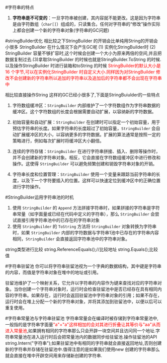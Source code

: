 #字符串的特点
1. **字符串是不可变的**：一旦字符串被创建，其内容就不能更改。这是因为字符串是由字符数组（`char[]`）组成的，只读集合。任何对字符串的“修改”操作实际上都会创建一个新的字符串对象(字符串的GC问题)

#stringBuilder优化
相比较之下StringBuilder 的开销会比单纯用String的开销会小很多
StringBuilder 在什么情况下会产生GC呢
(1) 实例化StringBuilder时 
(2) StringBuilder 容量不够扩容时,这个时候会创建一个大小为原来两倍的空间,并且把数据复制过去.(3)拿取StringBuilder 的时候也就是StringBuilder.ToString 的时候.以及操作StringBuilder 时进行装箱和toString 的时候
<font color=red> StringBuilder的默认大小是16 个字节,可以在实例化StringBuilder 时自定义大小.同样因为对StringBuilder 修改不会创建新的字符串所以追加的字符串以及追加后的字符串都不会出现在字符串中</font>
 
 相比较直接操作String 这样的GC已经小很多了,下面是StringBuiulder的一些特点
 1. 字符数组缓冲区：`StringBuilder` 内部维护了一个字符数组作为字符串数据的缓冲区。这个字符数组的长度会根据需要自动扩展，以容纳新的字符数据。
    
2. 初始容量和自动扩展：`StringBuilder` 在创建时可以指定一个初始容量，用于预估字符串的长度。如果字符串的长度超过了初始容量，`StringBuilder` 会自动扩展缓冲区的大小，以容纳更多的字符数据。扩展的算法通常是按照一定的策略进行，例如每次扩展时将缓冲区大小翻倍。
    
3. 连续的字符存储：`StringBuilder` 在进行字符串拼接、插入、删除等操作时，并不会创建新的字符串对象。相反，它会直接在字符数组缓冲区中进行修改和操作。这使得 `StringBuilder` 可以避免频繁创建和销毁字符串对象的开销。
    
4. 字符串长度和位置管理：`StringBuilder` 使用一个变量来跟踪当前字符串的长度，以及下一个字符要插入的位置。这样可以快速定位到缓冲区中的正确位置进行字符操作。
    

#StringBuilder运用字符串池的时机
1. 使用 `StringBuilder` 的 `Append` 方法拼接字符串时，如果拼接的字符串是字符串常量（如字面量或已经在代码中定义的字符串），那么 `StringBuilder` 会尝试直接引用字符串池中的已存在的字符串对象
2.  使用 `StringBuilder` 的 `ToString` 方法将 `StringBuilder` 对象转换为字符串时，如果 `StringBuilder` 内部的字符数据与字符串1池中已存在的字符串内容相同，`StringBuilder` 会直接返回字符串池中的字符串对象。


string类型进行比较
string.ReferenceEquals();//比较地址
string.Equals();比较值

#字符串驻留池
你可以将字符串驻留池视为一个字典的数据结构，其中键是字符串的内容，而值是字符串对象在堆中的地址或引用。

驻留池维护了一个映射关系，它允许以字符串的内容作为键来查找对应的字符串对象。当你创建一个字符串对象时，运行时会检查驻留池中是否已经存在具有相同内容的字符串。如果存在，运行时会返回驻留池中字符串对象的引用；如果不存在，运行时会在堆上分配一个新的字符串对象，并将其添加到驻留池中，以便以后可以重复使用。

#字符串常量池与字符串驻留池
字符串常量会在编译时被存储到字符串常量池中,一般指的是字符串字面量<font color=red>"a"+"a"这样相加的会对其进行折叠让其等价与"aa"从而进入常量池</font>,如果拥有相同的字符串那么只会开辟一块空间并且访问同一个地址.字符串常量池在进入运行时后会把常量池内的数据同步给驻留池.操作驻留池的API string.Intern("字符串");如果驻留池中有相同的字符串就会直接返回地址,否则创建新的字符串并存储在驻留池中.值得注意的是如果我们使用new 创建的字符串那么就会直接在堆中开辟空间用来存储新创建的字符串.


